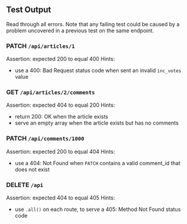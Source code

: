 ## Test Output
Read through all errors. Note that any failing test could be caused by a problem uncovered in a previous test on the same endpoint.


### PATCH `/api/articles/1`
Assertion: expected 200 to equal 400
Hints:
- use a 400: Bad Request status code when sent an invalid `inc_votes` value

### GET `/api/articles/2/comments`
Assertion: expected 404 to equal 200
Hints:
- return 200: OK when the article exists
- serve an empty array when the article exists but has no comments


### PATCH `/api/comments/1000`
Assertion: expected 200 to equal 404
Hints:
- use a 404: Not Found when `PATCH` contains a valid comment_id that does not exist

### DELETE `/api`
Assertion: expected 404 to equal 405
Hints:
- use `.all()` on each route, to serve a 405: Method Not Found status code